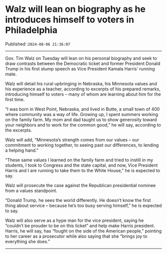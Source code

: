 # Walz will lean on biography as he introduces himself to voters in Philadelphia

Published :`2024-08-06 21:36:07`

---

Gov. Tim Walz on Tuesday will lean on his personal biography and seek to draw contrasts between the Democratic ticket and former President Donald Trump in his first stump speech as Vice President Kamala Harris’ running mate.

Walz will detail his rural upbringing in Nebraska, his Minnesota values and his experience as a teacher, according to excerpts of his prepared remarks, introducing himself to voters – many of whom are learning about him for the first time.

“I was born in West Point, Nebraska, and lived in Butte, a small town of 400 where community was a way of life. Growing up, I spent summers working on the family farm. My mom and dad taught us to show generosity toward your neighbors and to work for the common good,” he will say, according to the excerpts.

Walz will add, “Minnesota’s strength comes from our values – our commitment to working together, to seeing past our differences, to lending a helping hand.”

“These same values I learned on the family farm and tried to instill in my students, I took to Congress and the state capital, and now, Vice President Harris and I are running to take them to the White House,” he is expected to say.

Walz will prosecute the case against the Republican presidential nominee from a values standpoint.

“Donald Trump, he sees the world differently. He doesn’t know the first thing about service – because he’s too busy serving himself,” he is expected to say.

Walz will also serve as a hype man for the vice president, saying he “couldn’t be prouder to be on this ticket” and help make Harris president. Harris, he will say, has “fought on the side of the American people,” pointing to her career as a prosecutor while also saying that she “brings joy to everything she does.”

---

